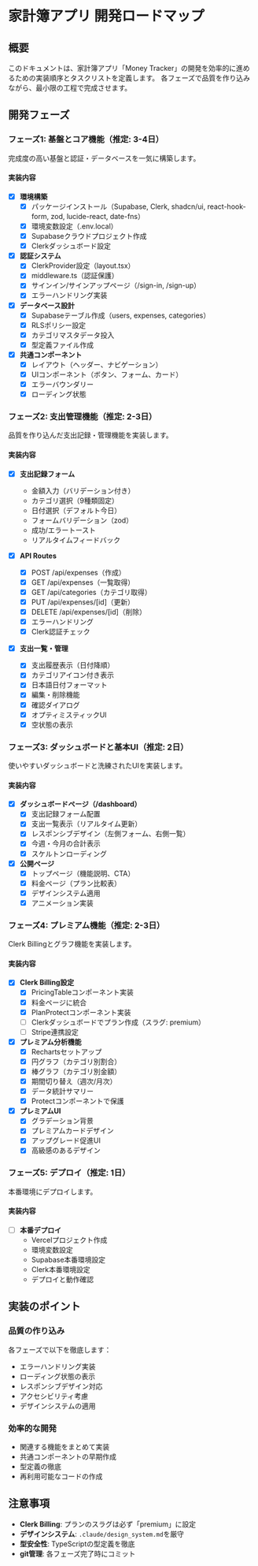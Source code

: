 # 家計簿アプリ 開発ロードマップ
 
## 概要
 
このドキュメントは、家計簿アプリ「Money Tracker」の開発を効率的に進めるための実装順序とタスクリストを定義します。
各フェーズで品質を作り込みながら、最小限の工程で完成させます。
 
## 開発フェーズ
 
### フェーズ1: 基盤とコア機能（推定: 3-4日）
 
完成度の高い基盤と認証・データベースを一気に構築します。
 
#### 実装内容
- [x] **環境構築**
  - [x] パッケージインストール（Supabase, Clerk, shadcn/ui, react-hook-form, zod, lucide-react, date-fns）
  - [x] 環境変数設定（.env.local）
  - [x] Supabaseクラウドプロジェクト作成
  - [x] Clerkダッシュボード設定
 
- [x] **認証システム**
  - [x] ClerkProvider設定（layout.tsx）
  - [x] middleware.ts（認証保護）
  - [x] サインイン/サインアップページ（/sign-in, /sign-up）
  - [x] エラーハンドリング実装
 
- [x] **データベース設計**
  - [x] Supabaseテーブル作成（users, expenses, categories）
  - [x] RLSポリシー設定
  - [x] カテゴリマスタデータ投入
  - [x] 型定義ファイル作成
 
- [x] **共通コンポーネント**
  - [x] レイアウト（ヘッダー、ナビゲーション）
  - [x] UIコンポーネント（ボタン、フォーム、カード）
  - [x] エラーバウンダリー
  - [x] ローディング状態
 
### フェーズ2: 支出管理機能（推定: 2-3日）
 
品質を作り込んだ支出記録・管理機能を実装します。
 
#### 実装内容
- [x] **支出記録フォーム**
  - 金額入力（バリデーション付き）
  - カテゴリ選択（9種類固定）
  - 日付選択（デフォルト今日）
  - フォームバリデーション（zod）
  - 成功/エラートースト
  - リアルタイムフィードバック
 
- [x] **API Routes**
  - [x] POST /api/expenses（作成）
  - [x] GET /api/expenses（一覧取得）
  - [x] GET /api/categories（カテゴリ取得）
  - [x] PUT /api/expenses/[id]（更新）
  - [x] DELETE /api/expenses/[id]（削除）
  - [x] エラーハンドリング
  - [x] Clerk認証チェック
 
- [x] **支出一覧・管理**
  - [x] 支出履歴表示（日付降順）
  - [x] カテゴリアイコン付き表示
  - [x] 日本語日付フォーマット
  - [x] 編集・削除機能
  - [x] 確認ダイアログ
  - [x] オプティミスティックUI
  - [x] 空状態の表示
 
### フェーズ3: ダッシュボードと基本UI（推定: 2日）
 
使いやすいダッシュボードと洗練されたUIを実装します。
 
#### 実装内容
- [x] **ダッシュボードページ（/dashboard）**
  - [x] 支出記録フォーム配置
  - [x] 支出一覧表示（リアルタイム更新）
  - [x] レスポンシブデザイン（左側フォーム、右側一覧）
  - [x] 今週・今月の合計表示
  - [x] スケルトンローディング
 
- [x] **公開ページ**
  - [x] トップページ（機能説明、CTA）
  - [x] 料金ページ（プラン比較表）
  - [x] デザインシステム適用
  - [x] アニメーション実装
 
### フェーズ4: プレミアム機能（推定: 2-3日）
 
Clerk Billingとグラフ機能を実装します。
 
#### 実装内容
- [x] **Clerk Billing設定**
  - [x] PricingTableコンポーネント実装
  - [x] 料金ページに統合
  - [x] PlanProtectコンポーネント実装
  - [ ] Clerkダッシュボードでプラン作成（スラグ: premium）
  - [ ] Stripe連携設定
 
- [x] **プレミアム分析機能**
  - [x] Rechartsセットアップ
  - [x] 円グラフ（カテゴリ別割合）
  - [x] 棒グラフ（カテゴリ別金額）
  - [x] 期間切り替え（週次/月次）
  - [x] データ統計サマリー
  - [x] Protectコンポーネントで保護
 
- [x] **プレミアムUI**
  - [x] グラデーション背景
  - [x] プレミアムカードデザイン
  - [x] アップグレード促進UI
  - [x] 高級感のあるデザイン
 
### フェーズ5: デプロイ（推定: 1日）
 
本番環境にデプロイします。
 
#### 実装内容
- [ ] **本番デプロイ**
  - Vercelプロジェクト作成
  - 環境変数設定
  - Supabase本番環境設定
  - Clerk本番環境設定
  - デプロイと動作確認
 
## 実装のポイント
 
### 品質の作り込み
各フェーズで以下を徹底します：
- エラーハンドリング実装
- ローディング状態の表示
- レスポンシブデザイン対応
- アクセシビリティ考慮
- デザインシステムの適用
 
### 効率的な開発
- 関連する機能をまとめて実装
- 共通コンポーネントの早期作成
- 型定義の徹底
- 再利用可能なコードの作成
 
## 注意事項
 
- **Clerk Billing**: プランのスラグは必ず「premium」に設定
- **デザインシステム**: `.claude/design_system.md`を厳守
- **型安全性**: TypeScriptの型定義を徹底
- **git管理**: 各フェーズ完了時にコミット